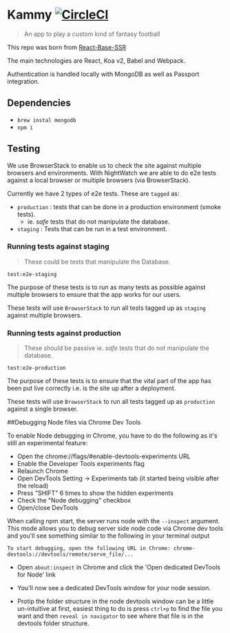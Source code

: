 # Kammy [![CircleCI](https://circleci.com/gh/peter-mouland/kammy.svg?style=svg)](https://circleci.com/gh/peter-mouland/kammy)

> An app to play a _custom_ kind of fantasy football

This repo was born from [React-Base-SSR](https://github.com/peter-mouland/react-base-ssr)

The main technologies are React, Koa v2, Babel and Webpack.

Authentication is handled locally with MongoDB as well as Passport integration.

## Dependencies
 
  * `brew instal mongodb`
  * `npm i`

## Testing

We use BrowserStack to enable us to check the site against multiple browsers and environments.
With NightWatch we are able to do e2e tests against a local browser or multiple browsers (via BrowserStack). 

Currently we have 2 types of e2e tests.  These are `tagged` as:
 * `production` : tests that can be done in a production environment (smoke tests).
    * ie. _safe_ tests that do not manipulate the database.
 * `staging` : Tests that can be run in a test environment.

### Running tests against staging

 > These could be tests that manipulate the Database.
 
`test:e2e-staging`

The purpose of these tests is to run as many tests as possible against multiple browsers to ensure that the app works for our users.

These tests will use `BrowserStack` to run all tests tagged up as `staging` against multiple browsers.
    
### Running tests against production

 > These should be passive ie. _safe_ tests that do not manipulate the database.
 
`test:e2e-production`

The purpose of these tests is to ensure that the vital part of the app has been put live correctly i.e. is the site up after a deployment.

These tests will use `BrowserStack` to run all tests tagged up as `production` against a single browser.

##Debugging Node files via Chrome Dev Tools

To enable Node debugging in Chrome, you have to do the following as it's still an experimental feature:

- Open the chrome://flags/#enable-devtools-experiments URL
- Enable the Developer Tools experiments flag
- Relaunch Chrome
- Open DevTools Setting -> Experiments tab (it started being visible after the reload)
- Press "SHIFT" 6 times to show the hidden experiments
- Check the "Node debugging" checkbox
- Open/close DevTools



When calling npm start, the server runs node with the `--inspect` argument.
This mode allows you to debug server side node code via Chrome dev tools and you'll see something similar to the following in your terminal output

`To start debugging, open the following URL in Chrome: chrome-devtools://devtools/remote/serve_file/...`

- Open `about:inspect` in Chrome and click the 'Open dedicated DevTools for Node' link
- You'll now see a dedicated DevTools window for your node session.

- Protip the folder structure in the node devtools window can be a little un-intuitive at first, easiest thing to do is press `ctrl+p` to find the file you want and then `reveal in navigator` to see where that file is in the devtools folder structure.

